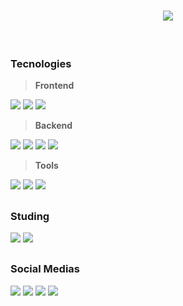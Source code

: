 <h1 align="center">
    <img src="https://readme-typing-svg.herokuapp.com/?font=Righteous&size=35&center=true&vCenter=true&width=500&height=60&duration=4000&lines=Hi!+👌;+I'm+Arthur+Alvite;" />
</h1>

<br/>

### Tecnologies

> **Frontend**
<div> 
  <a><img src="https://img.shields.io/badge/javascript-%23323330.svg?style=for-the-badge&logo=javascript&logoColor=%23F7DF1E" target="_blank"></a>
  <a><img src="https://img.shields.io/badge/css3-%231572B6.svg?style=for-the-badge&logo=css3&logoColor=white" target="_blank"></a>
  <a><img src="https://img.shields.io/badge/html5-%23E34F26.svg?style=for-the-badge&logo=html5&logoColor=white" target="_blank"></a>
</div>


> **Backend**
<div> 
  <a><img src="https://img.shields.io/badge/javascript-%23323330.svg?style=for-the-badge&logo=javascript&logoColor=%23F7DF1E" target="_blank"></a>
  <a><img src="https://img.shields.io/badge/php-%23777BB4.svg?style=for-the-badge&logo=php&logoColor=white" target="_blank"></a>
  <a><img src="https://img.shields.io/badge/mysql-4479A1.svg?style=for-the-badge&logo=mysql&logoColor=white" target="_blank"></a>
  <a><img src="https://img.shields.io/badge/Microsoft%20SQL%20Server-CC2927?style=for-the-badge&logo=microsoft%20sql%20server&logoColor=white" target="_blank"></a>
</div>


> **Tools**
<div> 
  <a><img src="https://img.shields.io/badge/git-%23F05033.svg?style=for-the-badge&logo=git&logoColor=white" target="_blank"></a>
  <a><img src="https://img.shields.io/badge/github-%23121011.svg?style=for-the-badge&logo=github&logoColor=white" target="_blank"></a>
  <a><img src="https://img.shields.io/badge/gitlab-%23181717.svg?style=for-the-badge&logo=gitlab&logoColor=white" target="_blank"></a>
</div>

##

### Studing
<div> 
  <a><img src="https://img.shields.io/badge/typescript-%23007ACC.svg?style=for-the-badge&logo=typescript&logoColor=white"></a>
  <a><img src="https://img.shields.io/badge/react-%2320232a.svg?style=for-the-badge&logo=react&logoColor=%2361DAFB"></a>
</div>

 ##

### Social Medias 
<div> 
  <a href="https://www.linkedin.com/in/arthuralvite/" target="_blank"><img src="https://img.shields.io/badge/-LinkedIn-%230077B5?style=for-the-badge&logo=linkedin&logoColor=white" target="_blank"></a>
  <a href = "mailto:alvitearthur@outlook.com"><img src="https://img.shields.io/badge/Microsoft_Outlook-0078D4?style=for-the-badge&logo=microsoft-outlook&logoColor=white" target="_blank"></a>
  <a href = "mailto:gtxayt@gmail.com"><img src="https://img.shields.io/badge/Gmail-D14836?style=for-the-badge&logo=gmail&logoColor=white" target="_blank"></a>
  <a href="https://instagram.com/_tuvite" target="_blank"><img src="https://img.shields.io/badge/-Instagram-%23E4405F?style=for-the-badge&logo=instagram&logoColor=white" target="_blank"></a>
</div>
